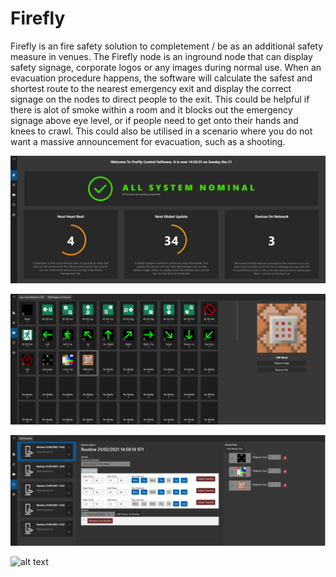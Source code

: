 # Firefly
 
Firefly is an fire safety solution to completement / be as an additional safety measure in venues. The Firefly node is an inground node that can display safety signage, corporate logos or any images during normal use. When an evacuation procedure happens, the software will calculate the safest and shortest route to the nearest emergency exit and display the correct signage on the nodes to direct people to the exit. This could be helpful if there is alot of smoke within a room and it blocks out the emergency signage above eye level, or if people need to get onto their hands and knees to crawl. This could also be utilised in a scenario where you do not want a massive announcement for evacuation, such as a shooting.

![alt text](Assets/Dashboard1.PNG)

![alt text](Assets/MediaLib1.PNG)

![alt text](Assets/Routines1.PNG)

![alt text](Assets/FireflyNode1.bmp)
